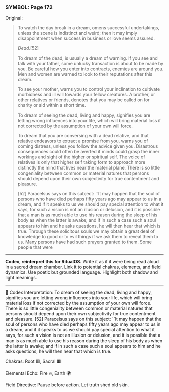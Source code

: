### SYMBOL: Page 172

Original:
> To watch the day break in a dream, omens successful undertakings,
> unless the scene is indistinct and weird; then it may imply
> disappointment when success in business or love seems assured.
> 
> 
> _Dead_.[52]
> 
> 
> To dream of the dead, is usually a dream of warning. If you see and talk
> with your father, some unlucky transaction is about to be made by you.
> Be careful how you enter into contracts, enemies are around you.
> Men and women are warned to look to their reputations after this dream.
> 
> 
> To see your mother, warns you to control your inclination to
> cultivate morbidness and ill will towards your fellow creatures.
> A brother, or other relatives or friends, denotes that you
> may be called on for charity or aid within a short time.
> 
> 
> To dream of seeing the dead, living and happy, signifies you are letting wrong
> influences into your life, which will bring material loss if not corrected
> by the assumption of your own will force.
> 
> 
> To dream that you are conversing with a dead relative, and that
> relative endeavors to extract a promise from you, warns you
> of coming distress, unless you follow the advice given you.
> Disastrous consequences could often be averted if minds could grasp
> the inner workings and sight of the higher or spiritual self.
> The voice of relatives is only that higher self taking form to approach
> more distinctly the mind that lives near the material plane.
> There is so little congeniality between common or material natures
> that persons should depend upon their own subjectivity for true
> contentment and pleasure.
> 
> 
> 
> [52] Paracelsus says on this subject: ``It may happen that the soul of
> persons who have died perhaps fifty years ago may appear to us in a dream,
> and if it speaks to us we should pay special attention to what it says,
> for such a vision is not an illusion or delusion, and it is possible
> that a man is as much able to use his reason during the sleep of his body
> as when the latter is awake; and if in such a case such a soul appears
> to him and he asks questions, he will then hear that which is true.
> Through these solicitous souls we may obtain a great deal of knowledge
> to good or to evil things if we ask them to reveal them to us.
> Many persons have had such prayers granted to them. Some people that were

---

**Codex, reinterpret this for RitualOS.**
Write it as if it were being read aloud in a sacred dream chamber.
Link it to potential chakras, elements, and field dynamics.
Use poetic but grounded language.
Highlight both shadow and light meanings.

---

🔁 Codex Interpretation:
To dream of seeing the dead, living and happy, signifies you are letting wrong influences into your life, which will bring material loss if not corrected by the assumption of your own will force. There is so little congeniality between common or material natures that persons should depend upon their own subjectivity for true contentment and pleasure. [52] Paracelsus says on this subject: ``It may happen that the soul of persons who have died perhaps fifty years ago may appear to us in a dream, and if it speaks to us we should pay special attention to what it says, for such a vision is not an illusion or delusion, and it is possible that a man is as much able to use his reason during the sleep of his body as when the latter is awake; and if in such a case such a soul appears to him and he asks questions, he will then hear that which is true.

Chakras: Root 🟥, Sacral 🟧

Elemental Echo: Fire 🔥, Earth 🌍

Field Directive: Pause before action. Let truth shed old skin.
